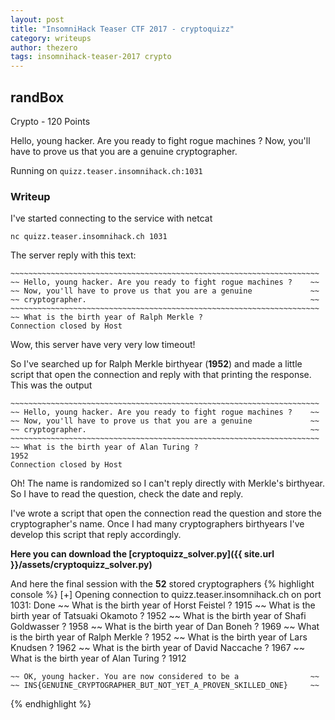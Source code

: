 ```yaml
---
layout: post
title: "InsomniHack Teaser CTF 2017 - cryptoquizz"
category: writeups
author: thezero
tags: insomnihack-teaser-2017 crypto
---
```


## randBox
Crypto - 120 Points

Hello, young hacker. Are you ready to fight rogue machines ? Now, you'll have to prove us that you are a genuine cryptographer.

Running on `quizz.teaser.insomnihack.ch:1031`


### Writeup
I've started connecting to the service with netcat

`nc quizz.teaser.insomnihack.ch 1031`

The server reply with this text:

    ~~~~~~~~~~~~~~~~~~~~~~~~~~~~~~~~~~~~~~~~~~~~~~~~~~~~~~~~~~~~~~~~~~~~~
    ~~ Hello, young hacker. Are you ready to fight rogue machines ?    ~~
    ~~ Now, you'll have to prove us that you are a genuine             ~~
    ~~ cryptographer.                                                  ~~
    ~~~~~~~~~~~~~~~~~~~~~~~~~~~~~~~~~~~~~~~~~~~~~~~~~~~~~~~~~~~~~~~~~~~~~
    ~~ What is the birth year of Ralph Merkle ?
    Connection closed by Host

Wow, this server have very very low timeout!

So I've searched up for Ralph Merkle birthyear (**1952**) and made a little script that open the connection
and reply with that printing the response. This was the output

    ~~~~~~~~~~~~~~~~~~~~~~~~~~~~~~~~~~~~~~~~~~~~~~~~~~~~~~~~~~~~~~~~~~~~~
    ~~ Hello, young hacker. Are you ready to fight rogue machines ?    ~~
    ~~ Now, you'll have to prove us that you are a genuine             ~~
    ~~ cryptographer.                                                  ~~
    ~~~~~~~~~~~~~~~~~~~~~~~~~~~~~~~~~~~~~~~~~~~~~~~~~~~~~~~~~~~~~~~~~~~~~
    ~~ What is the birth year of Alan Turing ?
	1952
    Connection closed by Host

Oh! The name is randomized so I can't reply directly with Merkle's birthyear.
So I have to read the question, check the date and reply.

I've wrote a script that open the connection read the question and store the cryptographer's name.
Once I had many cryptographers birthyears I've develop this script that reply accordingly.

**Here you can download the [cryptoquizz_solver.py]({{ site.url }}/assets/cryptoquizz_solver.py)**

And here the final session with the **52** stored cryptographers
{% highlight console %}
[+] Opening connection to quizz.teaser.insomnihack.ch on port 1031: Done
~~ What is the birth year of Horst Feistel ?
1915
~~ What is the birth year of Tatsuaki Okamoto ?
1952
~~ What is the birth year of Shafi Goldwasser ?
1958
~~ What is the birth year of Dan Boneh ?
1969
~~ What is the birth year of Ralph Merkle ?
1952
~~ What is the birth year of Lars Knudsen ?
1962
~~ What is the birth year of David Naccache ?
1967
~~ What is the birth year of Alan Turing ?
1912
~~~~~~~~~~~~~~~~~~~~~~~~~~~~~~~~~~~~~~~~~~~~~~~~~~~~~~~~~~~~~~~~~~~~~
~~ OK, young hacker. You are now considered to be a                ~~
~~ INS{GENUINE_CRYPTOGRAPHER_BUT_NOT_YET_A_PROVEN_SKILLED_ONE}     ~~
~~~~~~~~~~~~~~~~~~~~~~~~~~~~~~~~~~~~~~~~~~~~~~~~~~~~~~~~~~~~~~~~~~~~~
{% endhighlight %}
